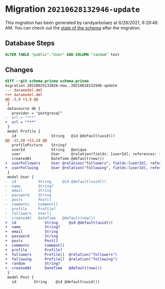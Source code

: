 # Migration `20210628132946-update`

This migration has been generated by randyarbolaez at 6/28/2021, 9:29:46 AM.
You can check out the [state of the schema](./schema.prisma) after the migration.

## Database Steps

```sql
ALTER TABLE "public"."User" ADD COLUMN "random" text   
```

## Changes

```diff
diff --git schema.prisma schema.prisma
migration 20210625133026-new..20210628132946-update
--- datamodel.dml
+++ datamodel.dml
@@ -3,9 +3,9 @@
 }
 datasource db {
   provider = "postgresql"
-  url = "***"
+  url = "***"
 }
 model Profile {
   id                String   @id @default(uuid())
@@ -13,20 +13,24 @@
   profilePicture    String?
   userId            String   @unique
   user              User     @relation(fields: [userId], references: [id])
   createdAt         DateTime @default(now())
+  userFollowers     User @relation("followers", fields:[userId], references:[id])
+  userFollwing      User @relation("following", fields:[userId], references:[id])
 }
 model User {
-  id          String     @id @default(uuid())
-  name        String?
-  email       String
-  password    String
-  posts       Post[]
-  comments    Comment[]
-  profile     Profile?
-  followers   User[]
-  createdAt   DateTime   @default(now())
+  id             String     @id @default(uuid())
+  name           String?
+  email          String
+  password       String
+  posts          Post[]
+  comments       Comment[]
+  profile        Profile?
+  followers      Profile[]  @relation("followers")
+  following      Profile[]  @relation("following")
+  random         String?
+  createdAt      DateTime   @default(now())
 }
 model Post {
   id        String    @id @default(uuid())
```



